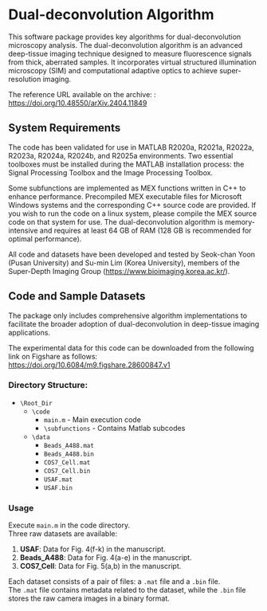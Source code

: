 # Dual-deconvolution Algorithm

This software package provides key algorithms for dual-deconvolution microscopy analysis. The dual-deconvolution algorithm is an advanced deep-tissue imaging technique designed to measure fluorescence signals from thick, aberrated samples. It incorporates virtual structured illumination microscopy (SIM) and computational adaptive optics to achieve super-resolution imaging.

The reference URL available on the archive: : https://doi.org/10.48550/arXiv.2404.11849

## System Requirements
The code has been validated for use in MATLAB R2020a, R2021a, R2022a, R2023a, R2024a, R2024b, and R2025a environments. Two essential toolboxes must be installed during the MATLAB installation process: the Signal Processing Toolbox and the Image Processing Toolbox.

Some subfunctions are implemented as MEX functions written in C++ to enhance performance. Precompiled MEX executable files for Microsoft Windows systems and the corresponding C++ source code are provided. If you wish to run the code on a linux system, please compile the MEX source code on that system for use. The dual-deconvolution algorithm is memory-intensive and requires at least 64 GB of RAM (128 GB is recommended for optimal performance).

All code and datasets have been developed and tested by Seok-chan Yoon (Pusan University) and Su-min Lim (Korea University), members of the Super-Depth Imaging Group (https://www.bioimaging.korea.ac.kr/).

## Code and Sample Datasets

The package only includes comprehensive algorithm implementations to facilitate the broader adoption of dual-deconvolution in deep-tissue imaging applications.

The experimental data for this code can be downloaded from the following link on Figshare as follows: https://doi.org/10.6084/m9.figshare.28600847.v1

### Directory Structure:

- `\Root_Dir`
  - `\code`
    - `main.m`  - Main execution code
    - `\subfunctions`  - Contains Matlab subcodes
  - `\data`
    - `Beads_A488.mat`
    - `Beads_A488.bin`
    - `COS7_Cell.mat`
    - `COS7_Cell.bin`
    - `USAF.mat`
    - `USAF.bin`

### Usage
Execute `main.m` in the code directory.  
Three raw datasets are available:
1. **USAF**: Data for Fig. 4(f-k) in the manuscript.  
2. **Beads_A488**: Data for Fig. 4(a-e) in the manuscript.  
3. **COS7_Cell**: Data for Fig. 5(a,b) in the manuscript.  

Each dataset consists of a pair of files: a `.mat` file and a `.bin` file.  
The `.mat` file contains metadata related to the dataset, while the `.bin` file stores the raw camera images in a binary format.





